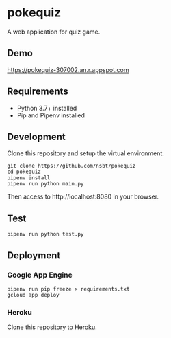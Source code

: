 pokequiz
====

A web application for quiz game.

## Demo

https://pokequiz-307002.an.r.appspot.com

## Requirements

- Python 3.7+ installed
- Pip and Pipenv installed

## Development

Clone this repository and setup the virtual environment.

```
git clone https://github.com/nsbt/pokequiz
cd pokequiz
pipenv install
pipenv run python main.py
```

Then access to http://localhost:8080 in your browser.

## Test

```
pipenv run python test.py
```

## Deployment

### Google App Engine

```
pipenv run pip freeze > requirements.txt
gcloud app deploy
```

### Heroku

Clone this repository to Heroku.

